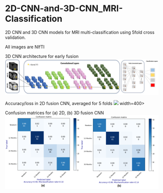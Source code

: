 # 2D-CNN-and-3D-CNN_MRI-Classification
 2D CNN and 3D CNN models for MRI multi-classification using 5fold cross validation.

All images are NIfTI

3D CNN architecture for early fusion
![](images/3D_fusion_model.jpg)



Accuracy/loss in 2D fusion CNN, averaged for 5 folds
<img src="images/2Dfusion_plots.jpg"> width=400>


Confusion matrices for (a) 2D, (b) 3D fusion CNN
![](images/2D_3D_fusion_kfold.png)
